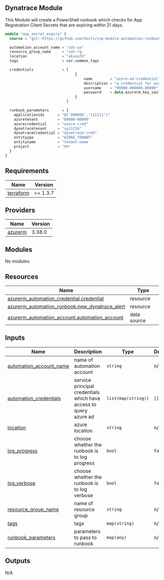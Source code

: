 ## Dynatrace Module

This Module will create a PowerShell runbook which checks for App Registration Client Secrets that are expiring within 21 days.

```terraform
module "app_secret_expiry" {
  source = "git::https://github.com/hmcts/cnp-module-automation-runbook-app-secret-alert"

  automation_account_name = "sds-aa"
  resource_group_name     = "sds-rg
  location                = "uksouth"
  tags                    = var.common_tags

  credentials             = [
                                {
                                    name        = "azure-ad-credential"
                                    description = "a credential for azure ad access"
                                    username    = "00000-000000-00000" # app registration id which has access to query azure ad.
                                    password    = data.azurerm_key_vault_secret.password.value # app registration client secret.
                                }
                            ]

  runbook_parameters      = {
    applicationids      = "@('000000','111111')"
    azuretenant         = "00000-00000"
    azurecredential     = "azure-cred"
    dynatracetenant     = "xyz1234"
    dynatraceCredential = "dynatrace-cred"
    entityype           = "AZURE_TENANT"
    entityname          = "tenant-name
    project             = "VH"
  } 
}

```

## Requirements   

| Name | Version |
|------|---------|
| <a name="requirement_terraform"></a> [terraform](#requirement\_terraform) | >= 1.3.7 |

## Providers

| Name | Version |
|------|---------|
| <a name="provider_azurerm"></a> [azurerm](#provider\_azurerm) | 3.38.0 |

## Modules

No modules.

## Resources

| Name | Type |
|------|------|
| [azurerm_automation_credential.credential](https://registry.terraform.io/providers/hashicorp/azurerm/latest/docs/resources/automation_credential) | resource |
| [azurerm_automation_runbook.new_dynatrace_alert](https://registry.terraform.io/providers/hashicorp/azurerm/latest/docs/resources/automation_runbook) | resource |
| [azurerm_automation_account.automation_account](https://registry.terraform.io/providers/hashicorp/azurerm/latest/docs/data-sources/automation_account) | data source |

## Inputs

| Name | Description | Type | Default | Required |
|------|-------------|------|---------|:--------:|
| <a name="input_automation_account_name"></a> [automation\_account\_name](#input\_automation\_account\_name) | name of automation account | `string` | n/a | yes |
| <a name="input_automation_credentials"></a> [automation\_credentials](#input\_automation\_credentials) | service principal credentials which have access to query azure ad | `list(map(string))` | `[]` | no |
| <a name="input_location"></a> [location](#input\_location) | azure location | `string` | n/a | yes |
| <a name="input_log_progress"></a> [log\_progress](#input\_log\_progress) | choose whether the runbook is to log progress | `bool` | `false` | no |
| <a name="input_log_verbose"></a> [log\_verbose](#input\_log\_verbose) | choose whether the runbook is to log verbose | `bool` | `false` | no |
| <a name="input_resource_group_name"></a> [resource\_group\_name](#input\_resource\_group\_name) | name of resource group | `string` | n/a | yes |
| <a name="input_tags"></a> [tags](#input\_tags) | tags | `map(string)` | n/a | yes |
| <a name="runbook_parameters"></a> [runbook_parameters](#input\runbook_parameters) | parameters to pass to runbook | `map(any)` | n/a | yes |

## Outputs

N/A